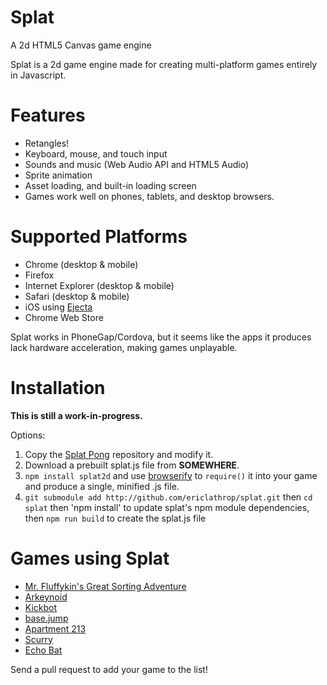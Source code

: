Splat
=====

A 2d HTML5 Canvas game engine

Splat is a 2d game engine made for creating multi-platform games entirely in Javascript.

Features
========

* Retangles!
* Keyboard, mouse, and touch input
* Sounds and music (Web Audio API and HTML5 Audio)
* Sprite animation
* Asset loading, and built-in loading screen
* Games work well on phones, tablets, and desktop browsers.

Supported Platforms
===================

* Chrome (desktop & mobile)
* Firefox
* Internet Explorer (desktop & mobile)
* Safari (desktop & mobile)
* iOS using [Ejecta](http://impactjs.com/ejecta)
* Chrome Web Store

Splat works in PhoneGap/Cordova, but it seems like the apps it produces lack hardware acceleration, making games unplayable.

Installation
============

**This is still a work-in-progress.**

Options:
1. Copy the [Splat Pong](https://github.com/mintleaf/splatpong) repository and modify it.
2. Download a prebuilt splat.js file from **SOMEWHERE**.
3. `npm install splat2d` and use [browserify](http://browserify.org/) to `require()` it into your game and produce a single, minified .js file.
4. `git submodule add http://github.com/ericlathrop/splat.git` then `cd splat` then 'npm install' to update splat's npm module dependencies, then `npm run build` to create the splat.js file

Games using Splat
=================

* [Mr. Fluffykin's Great Sorting Adventure](http://www.ludumdare.com/compo/ludum-dare-29/?action=preview&uid=37347)
* [Arkeynoid](http://mintchipleaf.com/games/ludum/)
* [Kickbot](http://twoscoopgames.com/kickbotgame/)
* [base.jump](http://mintchipleaf.com/games/basejump/)
* [Apartment 213](http://twoscoopgames.com/apt-213game/)
* [Scurry](http://twoscoopgames.com/scurrygame/)
* [Echo Bat](http://mintchipleaf.com/games/echobat/)

Send a pull request to add your game to the list!
